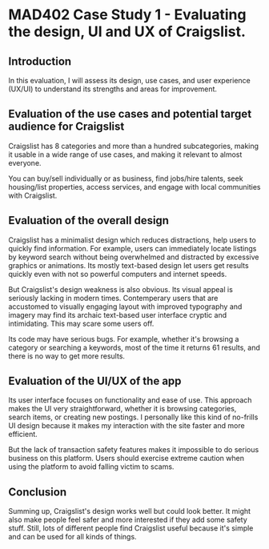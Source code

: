 # MAD402 Case Study 1 - Evaluating the design, UI and UX of Craigslist.


## Introduction

In this evaluation, I will assess its design, use cases, and user experience (UX/UI) to understand its strengths and areas for improvement.

## Evaluation of the use cases and potential target audience for Craigslist

Craigslist has 8 categories and more than a hundred subcategories, making it usable in a wide range of use cases, and making it relevant to almost everyone.

You can buy/sell individually or as business, find jobs/hire talents, seek housing/list properties, access services, and engage with local communities with Craigslist.

## Evaluation of the overall design

Craigslist has a minimalist design which reduces distractions, help users to quickly find information. For example, users can immediately locate listings by keyword search without being overwhelmed and distracted by excessive graphics or animations. Its mostly text-based design let users get results quickly even with not so powerful computers and internet speeds.

But Craigslist's design weakness is also obvious. Its visual appeal is seriously lacking in modern times. Contemperary users that are accustomed to visually engaging layout with improved typography and imagery may find its archaic text-based user interface cryptic and intimidating. This may scare some users off.

Its code may have serious bugs. For example, whether it's browsing a category or searching a keywords, most of the time it returns 61 results, and there is no way to get more results.

## Evaluation of the UI/UX of the app

Its user interface focuses on functionality and ease of use. This approach makes the UI very straightforward, whether it is browsing categories, search items, or creating new postings. I personally like this kind of no-frills UI design because it makes my interaction with the site faster and more efficient.

But the lack of transaction safety features makes it impossible to do serious business on this platform. Users should exercise extreme caution when using the platform to avoid falling victim to scams. 

## Conclusion

Summing up, Craigslist's design works well but could look better. It might also make people feel safer and more interested if they add some safety stuff. Still, lots of different people find Craigslist useful because it's simple and can be used for all kinds of things.
